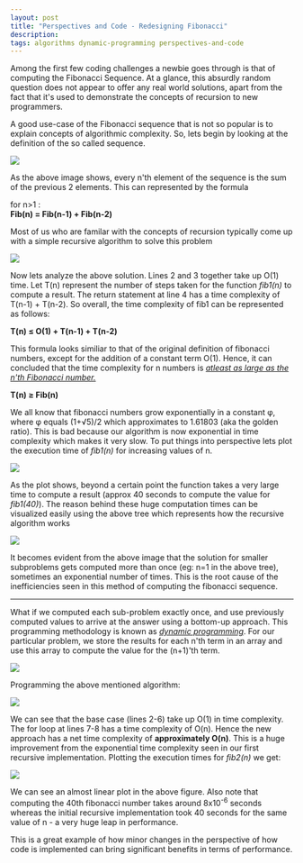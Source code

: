 ```yaml
---
layout: post
title: "Perspectives and Code - Redesigning Fibonacci"
description: 
tags: algorithms dynamic-programming perspectives-and-code
---
```


Among the first few coding challenges a newbie goes through is that of computing the Fibonacci Sequence. At a glance, this absurdly random question does not appear to offer any real world solutions, apart from the fact that it's used to demonstrate the concepts of recursion to new programmers.


A good use-case of the Fibonacci sequence that is not so popular is to explain concepts of algorithmic complexity. So, lets begin by looking at the definition of the so called sequence.


<div class="img_parent">
<img src="{{ "assets/images/2023-02-18-Redesigning-Fibonacci/fibonacci.png" | relative_url }}">
</div>

As the above image shows, every n'th element of the sequence is the sum of the previous 2 elements. This can represented by the formula 

<div class="img_parent">for n>1 :<br><b>Fib(n) = Fib(n-1) + Fib(n-2)</b></div>

Most of us who are familar with the concepts of recursion typically come up with a simple recursive algorithm to solve this problem

<div class="img_parent">
<img src="{{ "assets/images/2023-02-18-Redesigning-Fibonacci/fib1.png" | relative_url }}">
</div>

Now lets analyze the above solution. Lines 2 and 3 together take up O(1) time. Let T(n) represent the number of steps taken for the function <i>fib1(n)</i> to compute a result. The return statement at line 4 has a time complexity of T(n-1) + T(n-2). So overall, the time complexity of fib1 can be represented as follows:

<div class="img_parent"><b>T(n) &le; O(1) + T(n-1) + T(n-2)</b></div>

This formula looks similiar to that of the original definition of fibonacci numbers, except for the addition of a constant term O(1). Hence, it can concluded that the time complexity for n numbers is <u><i>atleast as large as the n'th Fibonacci number. </i></u>

<div class="img_parent"><b>T(n) &ge; Fib(n)</b></div>

We all know that fibonacci numbers grow exponentially in a constant &phi;, where &phi; equals (1+&radic;5)/2 which approximates to 1.61803 (aka the golden ratio). This is bad because our algorithm is now exponential in time complexity which makes it very slow. To put things into perspective lets plot the execution time of <i>fib1(n)</i> for increasing values of n.

<div class="img_parent">
<img src="{{ "assets/images/2023-02-18-Redesigning-Fibonacci/fib1plot.png" | relative_url }}">
</div>

As the plot shows, beyond a certain point the function takes a very large time to compute a result (approx 40 seconds to compute the value for <i>fib1(40)</i>). The reason behind these huge computation times can be visualized easily using the above tree which represents how the recursive algorithm works

<div class="img_parent">
<img src="{{ "assets/images/2023-02-18-Redesigning-Fibonacci/fibcalltree.gif" | relative_url }}">
</div>

It becomes evident from the above image that the solution for smaller subproblems gets computed more than once (eg: n=1 in the above tree), sometimes an exponential number of times. This is the root cause of the inefficiencies seen in this method of computing the fibonacci sequence. 


<hr>


What if we computed each sub-problem exactly once, and use previously computed values to arrive at the answer using a bottom-up approach. This programming methodology is known as <i><a href="https://en.wikipedia.org/wiki/Dynamic_programming">dynamic programming</a></i>. For our particular problem, we store the results for each n'th term in an array and use this array to compute the value for the (n+1)'th term.

<div class="img_parent">
<img src="{{ "assets/images/2023-02-18-Redesigning-Fibonacci/fibdp.gif" | relative_url }}">
</div>

Programming the above mentioned algorithm:

<div class="img_parent">
<img class="lg" src="{{ "assets/images/2023-02-18-Redesigning-Fibonacci/fib2.png" | relative_url }}">
</div>

We can see that the base case (lines 2-6) take up O(1) in time complexity. The for loop at lines 7-8 has a time complexity of O(n). Hence the new approach has a net time complexity of <b>approximately O(n)</b>. This is a huge improvement from the exponential time complexity seen in our first recursive implementation. Plotting the execution times for <i>fib2(n)</i> we get:

<div class="img_parent">
<img src="{{ "assets/images/2023-02-18-Redesigning-Fibonacci/fib2plot.png" | relative_url }}">
</div>

We can see an almost linear plot in the above figure. Also note that computing the 40th fibonacci number takes around 8x10<sup>-6</sup> seconds whereas the initial recursive implementation took 40 seconds for the same value of n - a very huge leap in performance.


This is a great example of how minor changes in the perspective of how code is implemented can bring significant benefits in terms of performance.
